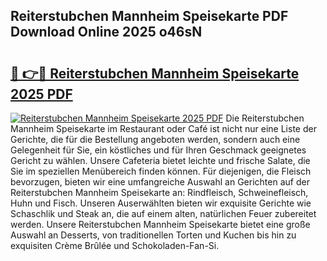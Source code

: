 ## Reiterstubchen Mannheim Speisekarte PDF Download Online 2025 o46sN

# <h2><a href="http://gc8ouo.nevu.top/?p=Reiterstubchen+Mannheim+Speisekarte">🔗 👉🔴 Reiterstubchen Mannheim Speisekarte 2025 PDF</a></h2>

[![Reiterstubchen Mannheim Speisekarte 2025 PDF](https://i.imgur.com/dBaPXMq.png)](http://gc8ouo.nevu.top/?p=Reiterstubchen+Mannheim+Speisekarte)
Die Reiterstubchen Mannheim Speisekarte im Restaurant oder Café ist nicht nur eine Liste der Gerichte, die für die Bestellung angeboten werden, sondern auch eine Gelegenheit für Sie, ein köstliches und für Ihren Geschmack geeignetes Gericht zu wählen. Unsere Cafeteria bietet leichte und frische Salate, die Sie im speziellen Menübereich finden können. Für diejenigen, die Fleisch bevorzugen, bieten wir eine umfangreiche Auswahl an Gerichten auf der Reiterstubchen Mannheim Speisekarte an: Rindfleisch, Schweinefleisch, Huhn und Fisch. Unseren Auserwählten bieten wir exquisite Gerichte wie Schaschlik und Steak an, die auf einem alten, natürlichen Feuer zubereitet werden. Unsere Reiterstubchen Mannheim Speisekarte bietet eine große Auswahl an Desserts, von traditionellen Torten und Kuchen bis hin zu exquisiten Crème Brûlée und Schokoladen-Fan-Si.
